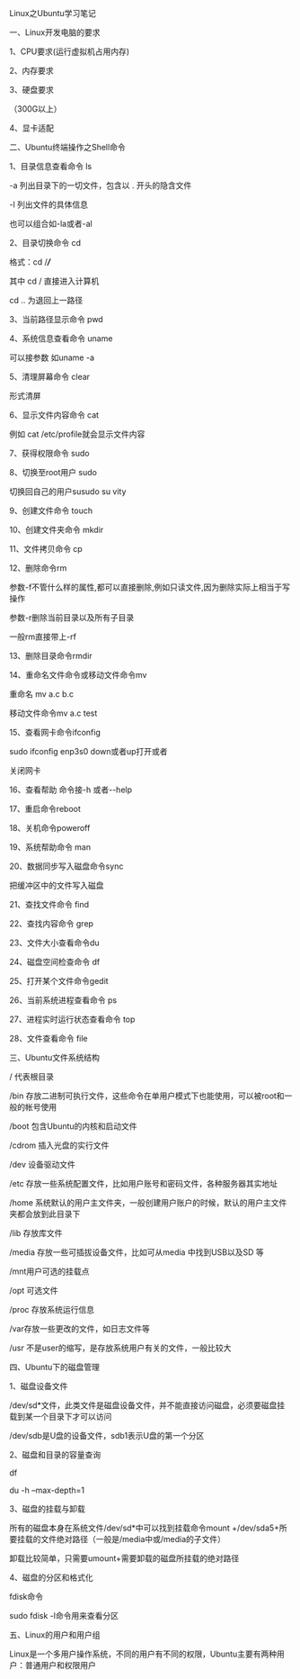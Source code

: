 Linux之Ubuntu学习笔记

一、Linux开发电脑的要求

1、CPU要求(运行虚拟机占用内存)

2、内存要求

3、硬盘要求

（300G以上）

4、显卡适配

二、Ubuntu终端操作之Shell命令

1、目录信息查看命令 ls

-a 列出目录下的一切文件，包含以 . 开头的隐含文件

-l 列出文件的具体信息

也可以组合如-la或者-al

2、目录切换命令 cd

格式：cd /***/***

其中 cd /   直接进入计算机

cd ..   为退回上一路径

3、当前路径显示命令 pwd

4、系统信息查看命令 uname

可以接参数 如uname -a

5、清理屏幕命令 clear

形式清屏

6、显示文件内容命令 cat

例如 cat /etc/profile就会显示文件内容

7、获得权限命令 sudo

8、切换至root用户 sudo

切换回自己的用户susudo su vity

9、创建文件命令 touch

10、创建文件夹命令 mkdir

11、文件拷贝命令 cp

12、删除命令rm

参数-f不管什么样的属性,都可以直接删除,例如只读文件,因为删除实际上相当于写操作

参数-r删除当前目录以及所有子目录

一般rm直接带上-rf

13、删除目录命令rmdir

14、重命名文件命令或移动文件命令mv

重命名 mv a.c  b.c

移动文件命令mv a.c  test

15、查看网卡命令ifconfig

sudo ifconfig enp3s0 down或者up打开或者

关闭网卡

16、查看帮助 命令接-h 或者--help

17、重启命令reboot

18、关机命令poweroff

19、系统帮助命令 man

20、数据同步写入磁盘命令sync

把缓冲区中的文件写入磁盘

21、查找文件命令 find

22、查找内容命令 grep	

23、文件大小查看命令du

24、磁盘空间检查命令 df

25、打开某个文件命令gedit

26、当前系统进程查看命令 ps

27、进程实时运行状态查看命令 top

28、文件查看命令 file

三、Ubuntu文件系统结构

/ 代表根目录

/bin 存放二进制可执行文件，这些命令在单用户模式下也能使用，可以被root和一般的帐号使用

/boot 包含Ubuntu的内核和启动文件

/cdrom 插入光盘的实行文件

/dev 设备驱动文件

/etc 存放一些系统配置文件，比如用户账号和密码文件，各种服务器其实地址

/home 系统默认的用户主文件夹，一般创建用户账户的时候，默认的用户主文件夹都会放到此目录下

/lib 存放库文件

/media 存放一些可插拔设备文件，比如可从media 中找到USB以及SD 等

/mnt用户可选的挂载点

/opt 可选文件

/proc 存放系统运行信息

/var存放一些更改的文件，如日志文件等

/usr 不是user的缩写，是存放系统用户有关的文件，一般比较大

四、Ubuntu下的磁盘管理

1、磁盘设备文件

/dev/sd*文件，此类文件是磁盘设备文件，并不能直接访问磁盘，必须要磁盘挂载到某一个目录下才可以访问

/dev/sdb是U盘的设备文件，sdb1表示U盘的第一个分区

2、磁盘和目录的容量查询

df

du -h –max-depth=1

3、磁盘的挂载与卸载

所有的磁盘本身在系统文件/dev/sd*中可以找到挂载命令mount +/dev/sda5+所要挂载的文件绝对路径（一般是/media中或/media的子文件）

卸载比较简单，只需要umount+需要卸载的磁盘所挂载的绝对路径

4、磁盘的分区和格式化

fdisk命令

sudo fdisk -l命令用来查看分区

五、Linux的用户和用户组

Linux是一个多用户操作系统，不同的用户有不同的权限，Ubuntu主要有两种用户：普通用户和权限用户